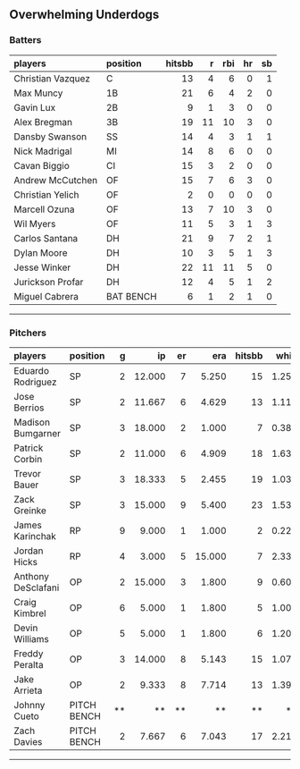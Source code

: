 ## Overwhelming Underdogs

### Batters

 
|players           |position  | hitsbb|  r| rbi| hr| sb| 
|:-----------------|:---------|------:|--:|---:|--:|--:| 
|Christian Vazquez |C         |     13|  4|   6|  0|  1| 
|Max Muncy         |1B        |     21|  6|   4|  2|  0| 
|Gavin Lux         |2B        |      9|  1|   3|  0|  0| 
|Alex Bregman      |3B        |     19| 11|  10|  3|  0| 
|Dansby Swanson    |SS        |     14|  4|   3|  1|  1| 
|Nick Madrigal     |MI        |     14|  8|   6|  0|  0| 
|Cavan Biggio      |CI        |     15|  3|   2|  0|  0| 
|Andrew McCutchen  |OF        |     15|  7|   6|  3|  0| 
|Christian Yelich  |OF        |      2|  0|   0|  0|  0| 
|Marcell Ozuna     |OF        |     13|  7|  10|  3|  0| 
|Wil Myers         |OF        |     11|  5|   3|  1|  3| 
|Carlos Santana    |DH        |     21|  9|   7|  2|  1| 
|Dylan Moore       |DH        |     10|  3|   5|  1|  3| 
|Jesse Winker      |DH        |     22| 11|  11|  5|  0| 
|Jurickson Profar  |DH        |     12|  4|   5|  1|  2| 
|Miguel Cabrera    |BAT BENCH |      6|  1|   2|  1|  0| 


* * *

### Pitchers

 
|players            |position    |  g|     ip| er|    era| hitsbb|  whip| so|  w| sv| 
|:------------------|:-----------|--:|------:|--:|------:|------:|-----:|--:|--:|--:| 
|Eduardo Rodriguez  |SP          |  2| 12.000|  7|  5.250|     15| 1.250| 13|  1|  0| 
|Jose Berrios       |SP          |  2| 11.667|  6|  4.629|     13| 1.114| 12|  1|  0| 
|Madison Bumgarner  |SP          |  3| 18.000|  2|  1.000|      7| 0.389| 20|  2|  0| 
|Patrick Corbin     |SP          |  2| 11.000|  6|  4.909|     18| 1.636|  7|  1|  0| 
|Trevor Bauer       |SP          |  3| 18.333|  5|  2.455|     19| 1.036| 22|  1|  0| 
|Zack Greinke       |SP          |  3| 15.000|  9|  5.400|     23| 1.533| 15|  0|  0| 
|James Karinchak    |RP          |  9|  9.000|  1|  1.000|      2| 0.222| 19|  0|  2| 
|Jordan Hicks       |RP          |  4|  3.000|  5| 15.000|      7| 2.333|  3|  0|  0| 
|Anthony DeSclafani |OP          |  2| 15.000|  3|  1.800|      9| 0.600| 12|  1|  0| 
|Craig Kimbrel      |OP          |  6|  5.000|  1|  1.800|      5| 1.000|  8|  0|  1| 
|Devin Williams     |OP          |  5|  5.000|  1|  1.800|      6| 1.200|  7|  0|  0| 
|Freddy Peralta     |OP          |  3| 14.000|  8|  5.143|     15| 1.071| 22|  1|  0| 
|Jake Arrieta       |OP          |  2|  9.333|  8|  7.714|     13| 1.393| 10|  0|  0| 
|Johnny Cueto       |PITCH BENCH | **|     **| **|     **|     **|    **| **| **| **| 
|Zach Davies        |PITCH BENCH |  2|  7.667|  6|  7.043|     17| 2.217|  7|  0|  0| 


* * *


